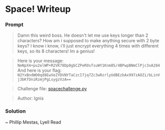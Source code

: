 # Space! Writeup

### Prompt 

> Damn this weird boss. He doesn't let me use keys longer than 2 characters? How am i supposed to make anything secure with 2 byte keys? I know i know, i'll just encrypt everything 4 times with different keys, so its 8 characters! Im a genius!

> Here is your message: `NeNpX4+pu2elWP+R2VK78Dp0gbCZPeROsfsuWY1Knm85/4BPwpBNmClPjc3xA284`
> And here is your flag: `N2YxBndWO0qd8EwVeZYDVNYTaCzcI7jq7Zc3wRzrlyUdBEzbAx997zAOZi/bLinVj3bKfOniRzmjPgLsygzVzA==`

> Challenge file: [spacechallenge.py](spacechallenge.py)

> Author: Ignis

### Solution





~ Phillip Mestas, Lyell Read